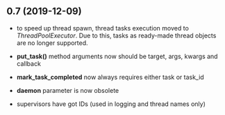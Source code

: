 ## 0.7 (2019-12-09)

* to speed up thread spawn, thread tasks execution moved to
  *ThreadPoolExecutor*. Due to this, tasks as ready-made thread objects are no
  longer supported.

* **put_task()** method arguments now should be target, args, kwargs and
  callback

* **mark_task_completed** now always requires either task or task_id

* **daemon** parameter is now obsolete

* supervisors have got IDs (used in logging and thread names only)

